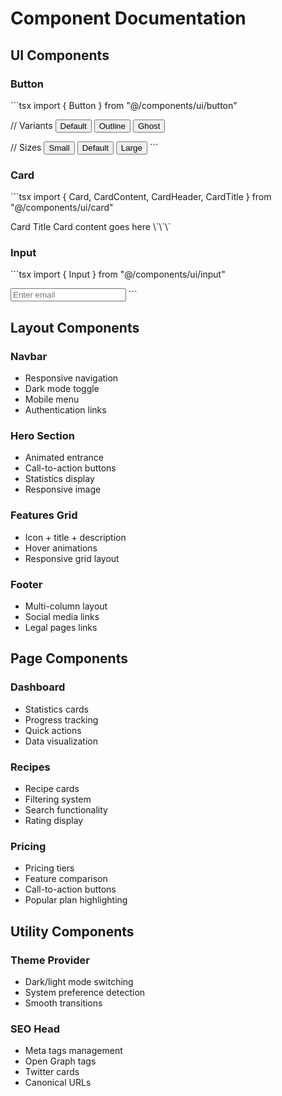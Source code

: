 # Component Documentation

## UI Components

### Button
\`\`\`tsx
import { Button } from "@/components/ui/button"

// Variants
<Button variant="default">Default</Button>
<Button variant="outline">Outline</Button>
<Button variant="ghost">Ghost</Button>

// Sizes
<Button size="sm">Small</Button>
<Button size="default">Default</Button>
<Button size="lg">Large</Button>
\`\`\`

### Card
\`\`\`tsx
import { Card, CardContent, CardHeader, CardTitle } from "@/components/ui/card"

<Card>
  <CardHeader>
    <CardTitle>Card Title</CardTitle>
  </CardHeader>
  <CardContent>
    Card content goes here
  </CardContent>
</Card>
\`\`\`

### Input
\`\`\`tsx
import { Input } from "@/components/ui/input"

<Input 
  type="email" 
  placeholder="Enter email"
  className="w-full"
/>
\`\`\`

## Layout Components

### Navbar
- Responsive navigation
- Dark mode toggle
- Mobile menu
- Authentication links

### Hero Section
- Animated entrance
- Call-to-action buttons
- Statistics display
- Responsive image

### Features Grid
- Icon + title + description
- Hover animations
- Responsive grid layout

### Footer
- Multi-column layout
- Social media links
- Legal pages links

## Page Components

### Dashboard
- Statistics cards
- Progress tracking
- Quick actions
- Data visualization

### Recipes
- Recipe cards
- Filtering system
- Search functionality
- Rating display

### Pricing
- Pricing tiers
- Feature comparison
- Call-to-action buttons
- Popular plan highlighting

## Utility Components

### Theme Provider
- Dark/light mode switching
- System preference detection
- Smooth transitions

### SEO Head
- Meta tags management
- Open Graph tags
- Twitter cards
- Canonical URLs
